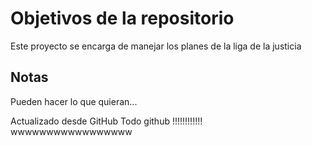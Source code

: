 # Objetivos de la repositorio

Este proyecto se encarga de manejar los planes de la liga de la justicia


## Notas
Pueden hacer lo que quieran...

Actualizado desde GitHub
Todo github
!!!!!!!!!!!!
wwwwwwwwwwwwwwwww
